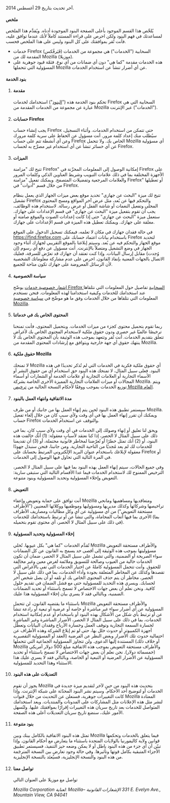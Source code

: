 آخر تحديث بتاريخ 29 أغسطس 2014.

#### ملخص

يُلخّص هذا القسم الموجود بأعلى الصفحة البنود الموجودة أدناه. ويُقدَّم هذا الملخص لمساعدتك في فهم البنود ولكن احرص على قراءة المستند كاملاً لأنك عندما توافق عليه، فأنت تُقر بموافقتك على كل البنود وليس على هذا الملخص فحسب.

- خدمات Firefox (فَيَرفُكس)‎ السحابية ("الخدمات") هي مجموعة من الخدمات المقدمة لك من Mozilla (موزيلا).
- هذه الخدمات مقدمة "كما هي" دون أي ضمانات من أي نوع. فثمّة قيود جوهرية على المسؤولية التي تتحملها Mozilla عن أي أضرار تنشأ عن استخدام الخدمات.

#### بنود الخدمة

1. #### مقدمة

    تحكم بنود الخدمة هذه ("<u>البنود</u>") استخدامك لخدمات Firefox السحابية التي هي عبارة عن مجموعة من الخدمات المقدمة من Mozilla عبر الإنترنت ‎("الخدمات").

2. #### حسابات Firefox‏

    يجب إنشاء حساب Firefox حتى تتمكن من استخدام الخدمات.  وأثناء التسجيل، سيُطلب منك إعداد كلمة مرور. أنت مسؤول عن الحفاظ على سرية كلمة مرورك وعن أي أنشطة تتم على حساب Firefox الخاص بك. ولا تتحمل Mozilla أي مسؤولية عن أي خسائر تنشأ عن أي استخدام غير مصرَّح به لحساب Firefox‏.

3. #### الميزات

    تتيح لك "مزامنة Firefox" إمكانية الوصول إلى المعلومات المخزّنة في Firefox على الأجهزة المختلفة بما في ذلك علامات التبويب وشريط العناوين الذكي وكلمات المرور والعلامات المرجعية وتفضيلات المتصفح. ويمكنك تفعيل "مزامنة Firefox" أو تعطيلها من خلال قسم "أدوات" في Firefox‏.
    
    تتيح لك ميزة "البحث عن جهازي" تحديد موقع بعض ميزات الجهاز الذي يعمل بنظام تشغيل Firefox والتحكم فيها عن بُعد، مثل عرض آخر المواقع ومسح المحتوى المحلي وتفعيل النغمات أو شاشة القفل أو عرض رسالة. لاستخدام هذه الوظائف، يجب أن تقوم بتفعيل ميزة "البحث عن جهازي" في قسم الإعدادات على جهازك.  ستعمل ميزة "البحث عن جهازي" حتى إذا كانت إعدادات الصوت والموقع صامتة أو مغلقة على جهازك. ويمكنك تعطيل هذه الميزة في قسم الإعدادات على جهازك.
    
    في حالة فقدان جهازك في مكان لا تعلمه، فيمكنك تسجيل الدخول على الموقع https://find.firefox.com باستخدام بيانات اعتماد حسابك على Firefox لتحديد موقع الجهاز والتحكم فيه عن بُعد. وسيتم إبلاغنا بالموقع التقريبي لجهازك أثناء وجود الجهاز في وضع التشغيل ومتصلاً بالإنترنت.  أنت مسؤول عن دفع أي رسوم (إن وُجدت) مقابل إرسال البيانات. وإذا كنت تعتقد أن جهازك قد تعرّض للسرقة، فعليك الاتصال بالجهات المعنية بإنفاذ القانون. احرص على عدم مشاركة معلوماتك الشخصية لأن الرسائل المعروضة على جهازك تكون متاحة للجميع.

4. #### سياسة الخصوصية

    يوضّح ‎[إشعار خصوصية خدمات Firefox السحابية](https://www.mozilla.org/privacy/firefox-cloud/) تفاصيل حول المعلومات التي نتلقاها عند استخدامك للخدمات وكيفية استخدامنا لهذه المعلومات. فنحن نستخدم المعلومات التي نتلقاها من خلال الخدمات وفق ما هو موضّح في [سياسة خصوصية Mozilla‏](https://www.mozilla.org/privacy/).

5. #### المحتوى الخاص بك في خدماتنا

    ربما تقوم بتحميل محتوى كجزء من ميزات الخدمات. وبتحميل المحتوى، فأنت تمنحنا ترخيصًا عالميًا غير حصري ودون حقوق ملكية لاستخدام المحتوى الخاص بك لأغراض تتعلق بتقديم الخدمات. أنت تُقر وتتعهد بموجب هذه الوثيقة بأن المحتوى الخاص بك لا ينتهك حقوق أي جهة خارجية ويتوافق مع إرشادات المحتوى المقدمة من Mozilla‏.

6. #### حقوق ملكية Mozilla‏

    لا تمنحك Mozilla أي حقوق ملكية فكرية في الخدمات التي لم تُذكر تحديدًا في هذه البنود. فعلى سبيل المثال، لا تمنحك هذه البنود حق استخدام أي من حقوق النشر أو الأسماء التجارية أو العلامات التجارية أو علامات الخدمة أو الشعارات أو أسماء المجالات أو ميزات العلامات التجارية المميزة الأخرى الخاصة بشركة Mozilla. ويتم توزيع الخدمات بموجب ووفقًا لأحكام النسخة الحالية من [ترخيص Mozilla العام](https://www.mozilla.org/MPL/).

7. #### مدة الاتفاقية وانتهاء العمل بالبنود

    سيستمر تطبيق هذه البنود لحين يتم إنهاء العمل بها من جانبك أو من طرف Mozilla. ويمكنك أن تقرر إنهاء العمل بها في أي وقت ولأي سببٍ كان من خلال إلغاء تفعيل  حساب Firefox والتوقف عن استخدام الخدمات.

    ويحق لنا تعليق أو إنهاء وصولك إلى الخدمات في أي وقت ولأي سببٍ كان، بما في ذلك على سبيل المثال لا الحصر، إذا كنا نعتقد لأسبابٍ معقولة: (1) أنك خالفت هذه البنود، أو (2) أنك تمثل خطرًا أو تُعرّضنا لمخاطر قانونية محتملة، أو (3) أن تقديمنا للخدمات لك لم يعد مُجديًا من الناحية التجارية. ومن جانبنا، فنحن سنبذل جهودًا معقولة لإبلاغك باستخدام عنوان البريد الإلكتروني المرتبط بحسابك على Firefox أو في المرة التالية التي تحاول فيها الوصول إلى الخدمات.

    وفي جميع الحالات، سيتم إنهاء العمل بهذه البنود بما فيها على سبيل المثال لا الحصر، الترخيص الممنوح لك لاستخدام الخدمات فيما عدا الأقسام التالية التي ستبقى سارية: التعويض وإخلاء المسؤولية وتحديد المسؤولية وبنود متنوعة.

8. #### التعويض

    أنت توافق على حماية وتعويض وإعفاء Mozilla ومتعاقديها ومساهميها ومانحي تراخيصها وشركائها وكذلك مديريها ومسؤوليها وموظفيها ووكلائها المعنيين ("الأطراف مستحقة التعويض") من أي مسؤولية عن أي وكل مطالبات ومصاريف الأطراف الأخرى بما فيها أتعاب المحاماة، والتي تنشأ عن أو ترتبط باستخدامك للخدمات ‎(بما في ذلك على سبيل المثال لا الحصر، أي محتوى تقوم بتحميله).

9. #### إخلاء المسؤولية وتحديد المسؤولية

    تُقدَّم الخدمات "كما هي" بكل عيوبها. تُخلي Mozilla والأطراف مستحقة التعويض مسؤوليتها بموجب هذه الوثيقة إلى أقصى حد يسمح به القانون عن كل الضمانات سواء الصريحة أو الضمنية، والتي تشمل على سبيل المثال لا الحصر، ضمان أن تكون الخدمات خالية من العيوب وصالحة للتسويق وملائمة لغرضِ معين وغير مخالِفة للحقوق. وأنت تتحمل المسؤولية كاملةً عن اختيار الخدمات التي تفي بالأغراض التي تقصدها وكذلك عن المخاطر المتعلقة بجودة وأداء الخدمات، بما في ذلك على سبيل لا الحصر، مخاطر أن يتم حذف المحتوى الخاص بك أو تلفه أو أن يصل شخص آخر لحسابك. ويسري هذه التحديد للمسؤولية حتى مع فشل الضمان في تقديم حلول كافية. ونحن نعلم أن بعض جهات الاختصاص لا تسمح باستثناء أو تحديد الضمانات الضمنية، وبالتالي فقد لا يسري بيان إخلاء المسؤولية هذا عليك.

    باستثناء ما يقتضيه القانون، لن تتحمل Mozilla والأطراف مستحقة التعويض المسؤولية عن أي أضرار سواء غير مباشرة أو خاصة أو عرضية أو تبعية أو رادعة تنشأ عن أو ترتبط بأي شكل من الأشكال بهذه البنود أو باستخدام أو عدم إمكانية استخدام الخدمات، بما في ذلك على سبيل المثال لا الحصر، الأضرار المباشرة وغير المباشرة لخسارة السمعة التجارية وتوقف العمل وخسارة الأرباح وفقدان البيانات وتعطّل أجهزة الكمبيوتر أو حدوث خلل بها، حتى لو تم إبلاغ الشركة وهذه الأطراف عن احتمالية حدوث تلك الأضرار وبغض النظر عن الفرضية (العقد أو المسؤولية التقصيرية أو خلاف ذلك) المستندة إليها الدعوى. ولن تتجاوز المسؤولية الجماعية التي تتحملها Mozilla والأطراف مستحقة التعويض بموجب هذه الاتفاقية مبلغ 500 دولار أمريكي (خمسمائة دولار). نحن نعلم أن بعض جهات الاختصاص لا تسمح باستثناء أو تحديد المسؤولية عن الأضرار العرضية أو التبعية أو الخاصة، وبالتالي فقد لا يسري عليك هذا الاستثناء وهذا التحديد للمسؤولية.

10. #### التعديلات على هذه البنود

    يجوز أن تقوم Mozilla بتحديث هذه البنود من حينٍ لآخر لتقديم ميزة جديدة في الخدمات أو لتوضيح أحد الأحكام. وسيتم نشر البنود المحدّثة على شبكة الإنترنت. وإذا كانت التغييرات جوهرية، فسنعلن عن التحديث من خلال قنوات Mozilla المعتادة لنشر مثل هذه الإعلانات مثل المشاركات على المدونات والمنتديات. ويعد استخدامك المتواصل للخدمات بعد تاريخ سريان هذه التغييرات إقرارًا بموافقتك عليها. ولنُسهل الأمور عليك، سنضع تاريخ سريان التعديلات أعلى هذه الصفحة.

11. #### بنود متنوعة

    تمثل هذه البنود الاتفاقية بالكامل بينك وبين Mozilla فيما يتعلق بالخدمات وتحكمها قوانين ولاية كاليفورنيا بالولايات المتحدة باستثناء ما يتعارض مع أحكام القانون. وإذا تبيّن أن أي جزء من هذه البنود باطل أو لا يمكن وضعه حيز التنفيذ، فسيستمر تطبيق الأجزاء المتبقية بكامل قوتها وتأثيرها. وفي حالة وجود تعارض بين النسخة المترجَمة من هذه البنود والنسخة الإنجليزية، فسيُعتَد بالنسخة الإنجليزية.

12. #### تواصل معنا

    تواصل مع موزيلا على العنوان التالي

    <address>
      Mozilla Corporation 
      لعناية: Mozilla– الإشعارات القانونية 
      ‎331 E. Evelyn Ave.‎‏, 
      Mountain View, CA 94041 
    </address>
